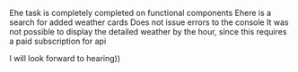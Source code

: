 Еhe task is completely completed on functional components
Еhere is a search for added weather cards
Does not issue errors to the console
It was not possible to display the detailed weather by the hour, since this requires a paid subscription for api

I will look forward to hearing))
